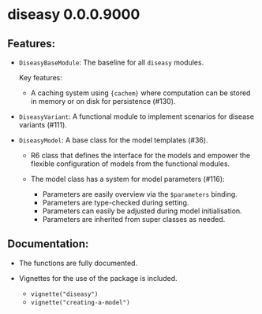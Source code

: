 # diseasy 0.0.0.9000

## Features:

* `DiseasyBaseModule`: The baseline for all `diseasy` modules.

  Key features:
  * A caching system using `{cachem}` where computation can be stored in memory or on disk for persistence (#130).

* `DiseasyVariant`: A functional module to implement scenarios for disease variants (#111).

* `DiseasyModel`: A base class for the model templates (#36).
  * R6 class that defines the interface for the models and empower the flexible configuration of models from the
    functional modules.

  * The model class has a system for model parameters (#116):
    * Parameters are easily overview via the `$parameters` binding.
    * Parameters are type-checked during setting.
    * Parameters can easily be adjusted during model initialisation.
    * Parameters are inherited from super classes as needed.

## Documentation:

* The functions are fully documented.

* Vignettes for the use of the package is included.
  - `vignette("diseasy")`
  - `vignette("creating-a-model")`
